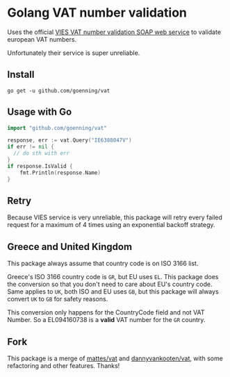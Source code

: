 # Golang VAT number validation

Uses the official [VIES VAT number validation SOAP web service](http://ec.europa.eu/taxation_customs/vies/vatRequest.html?locale=en)
to validate european VAT numbers.

Unfortunately their service is super unreliable.

## Install

```
go get -u github.com/goenning/vat
```


## Usage with Go

```go
import "github.com/goenning/vat"

response, err := vat.Query("IE6388047V")
if err != nil {
  // do sth with err
}
if response.IsValid {
    fmt.Println(response.Name)
}
```

## Retry

Because VIES service is very unreliable, this package will retry every failed request for a maximum of 4 times using an exponential backoff strategy.

## Greece and United Kingdom

This package always assume that country code is on ISO 3166 list.

Greece's ISO 3166 country code is `GR`, but EU uses `EL`. This package does the conversion so that you don't need to care about EU's country code. Same applies to `UK`, both ISO and EU uses `GB`, but this package will always convert `UK` to `GB` for safety reasons.

This conversion only happens for the CountryCode field and not VAT Number. So a EL094160738 is a **valid** VAT number for the `GR` country.

## Fork

This package is a merge of [mattes/vat](https://github.com/mattes/vat) and [dannyvankooten/vat](https://github.com/dannyvankooten/vat), with some refactoring and other features. Thanks!